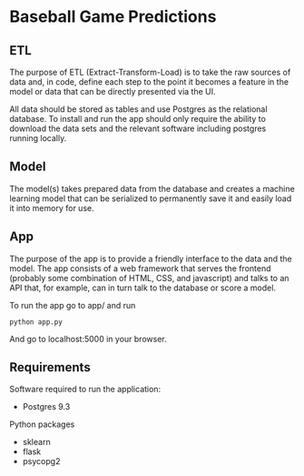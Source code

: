 Baseball Game Predictions
=========================

ETL
---
The purpose of ETL (Extract-Transform-Load) is to take the raw sources of data and, in code, define each step to the point it becomes a feature in the model or data that can be directly presented via the UI.

All data should be stored as tables and use Postgres as the relational database. To install and run the app should only require the ability to download the data sets and the relevant software including postgres running locally.

Model
-----
The model(s) takes prepared data from the database and creates a machine learning model that can be serialized to permanently save it and easily load it into memory for use. 

App
---
The purpose of the app is to provide a friendly interface to the data and the model. The app consists of a web framework that serves the frontend (probably some combination of HTML, CSS, and javascript) and talks to an API that, for example, can in turn talk to the database or score a model.

To run the app go to app/ and run

```
python app.py
```

And go to localhost:5000 in your browser.

Requirements
------------
Software required to run the application:
- Postgres 9.3

Python packages
- sklearn
- flask
- psycopg2
